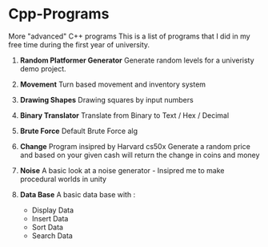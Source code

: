 # Cpp-Programs
 More "advanced" C++ programs
This is a list of programs that I did in my free time during the first year of university.

1. **Random Platformer Generator**
    Generate random levels for a univeristy demo project.
    
1. **Movement**
    Turn based movement and inventory system
    
1. **Drawing Shapes**
    Drawing squares by input numbers
    
1. **Binary Translator**
    Translate from Binary to Text / Hex / Decimal
    
1. **Brute Force**
    Default Brute Force alg
    
1. **Change**
    Program insipred by Harvard cs50x
    Generate a random price and based on your given cash will return the change in coins and money
    
1. **Noise**
    A basic look at a noise generator - Insipred me to make procedural worlds in unity
    
1. **Data Base**
    A basic data base with :
    * Display Data
    * Insert Data
    * Sort Data
    * Search Data
